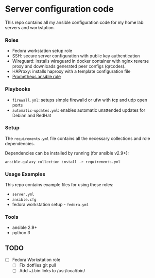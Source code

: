 # Server configuration code

This repo contains all my ansible configuration code for my home lab servers and workstation.

### Roles

- Fedora workstation setup role
- SSH: secure server configuration with public key authentication
- Wireguard: installs wireguard in docker container with nginx reverse proxy and downloads generated peer configs (qrcodes).
- HAProxy: installs haproxy with a template configuration file
- [Prometheus ansible role](https://github.com/LexVar/ansible-prometheus)

### Playbooks

- `firewall.yml`: setups simple firewalld or ufw with tcp and udp open ports
- `automatic-updates.yml`: enables automatic unattended updates for Debian and RedHat

### Setup

The `requirements.yml` file contains all the necessary collections and role dependencies.

Dependencies can be installed by running (for ansible v2.9+):

	ansible-galaxy collection install -r requirements.yml

### Usage Examples

This repo contains example files for using these roles:
- `server.yml`
- `ansible.cfg`
- fedora workstation setup - `fedora.yml`

### Tools
- ansible 2.9+
- python 3

## TODO

- [ ] Fedora Workstation role
	- [ ] Fix dotfiles git pull
	- [ ] Add ~/.bin links to /usr/local/bin/
